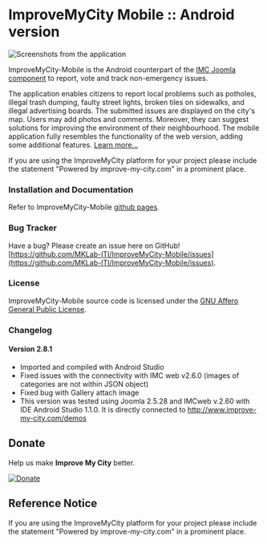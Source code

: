 # ImproveMyCity Mobile :: Android version

![Screenshots from the application](http://www.improve-my-city.com/demo/templates/improvemycity/images/AndroidIMCPhone.png)

ImproveMyCity-Mobile is the Android counterpart of the [IMC Joomla component](http://extensions.joomla.org/extensions/clients-a-communities/communities/21164) to report, vote and track non-emergency issues. 

The application enables citizens to report local problems such as potholes, illegal trash dumping, faulty street lights, broken tiles on sidewalks, and illegal advertising boards. The submitted issues are displayed on the city's map. Users may add photos and comments. Moreover, they can suggest solutions for improving the environment of their neighbourhood. The mobile application fully resembles the functionality of the web version, adding some additional features. [Learn more...](http://www.improve-my-city.com)


If you are using the ImproveMyCity platform for your project please include the statement "Powered by improve-my-city.com" in a prominent place.

### Installation and Documentation
Refer to ImproveMyCity-Mobile [github pages](http://mklab-iti.github.io/ImproveMyCity-Mobile/).

### Bug Tracker
Have a bug? Please create an issue here on GitHub!
[https://github.com/MKLab-ITI/ImproveMyCity-Mobile/issues](https://github.com/MKLab-ITI/ImproveMyCity-Mobile/issues).

### License
ImproveMyCity-Mobile source code is licensed under the [GNU Affero General Public License](https://www.gnu.org/licenses/agpl.html).

### Changelog

#### Version 2.8.1
- Imported and compiled with Android Studio
- Fixed issues with the connectivity with IMC web v2.6.0 (images of categories are not within JSON object)
- Fixed bug with Gallery attach image
- This version was tested using Joomla 2.5.28 and IMCweb v.2.60 with IDE Android Studio 1.1.0. It is directly connected to http://www.improve-my-city.com/demos

## Donate
Help us make **Improve My City** better.

[![Donate](http://www.paypalobjects.com/en_US/i/btn/btn_donateCC_LG.gif)](http://www.improve-my-city.com/#downloadSupport)

## Reference Notice
If you are using the ImproveMyCity platform for your project please include the statement "Powered by improve-my-city.com" in a prominent place.
